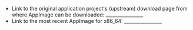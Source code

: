 <!--

Welcome to AppImageHub, the crowd-sourced central directory of available AppImages. Before you open an issue, please check whether the AppImage is already in our collection. If it is not, please submit an issue here if the original authors of the software provide an official AppImage that should be included in this directory. Please do NOT request AppImages for applications here if one does not exist yet; in this case, please ask the application authors instead.
Do you want to ask a question? Are you looking for support? Here is the best place for getting comunity support: https://github.com/orgs/AppImage/discussions

-->

* Link to the original application project's (upstream) download page from where AppImage can be downloaded: ________________
* Link to the most recent AppImage for x86_64: ________________
